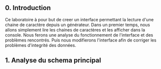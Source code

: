 ## 0. Introduction

Ce laboratoire à pour but de creer un interface permettant la lecture d'une chaine de caractère depuis un générateur.
Dans un premier temps, nous allons simplement lire les chaines de caractères et les afficher dans la console. Nous ferons une analyse du fonctionnement de l'interface et des problèmes rencontrés.
Puis nous modifierons l'interface afin de corriger les problèmes d'integrité des données. 

## 1. Analyse du schema principal

